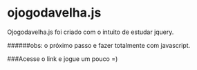 ojogodavelha.js
===============

Ojogodavelha.js foi criado com o intuito de estudar jquery.

######obs: o próximo passo e fazer totalmente com javascript.

###Acesse o link e jogue um pouco =)
